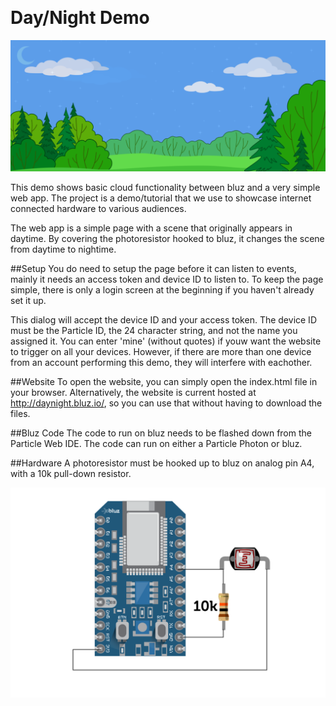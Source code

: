 <p align="center" >
<img src="http://bluz.io/static/img/logo.png" alt="" title="">
</p>

Day/Night Demo
==========

![alt tag](images/day_night.png)

This demo shows basic cloud functionality between bluz and a very simple web app. The project is a demo/tutorial that we use to showcase internet connected hardware to various audiences. 

The web app is a simple page with a scene that originally appears in daytime. By covering the photoresistor hooked to bluz, it changes the scene from daytime to nightime. 

##Setup
You do need to setup the page before it can listen to events, mainly it needs an access token and device ID to listen to. To keep the page simple, there is only a login screen at the beginning if you haven't already set it up.

This dialog will accept the device ID and your access token. The device ID must be the Particle ID, the 24 character string, and not the name you assigned it. You can enter 'mine' (without quotes) if youw want the website to trigger on all your devices. However, if there are more than one device from an account performing this demo, they will interfere with eachother.

##Website
To open the website, you can simply open the index.html file in your browser. Alternatively, the website is current hosted at http://daynight.bluz.io/, so you can use that without having to download the files.

##Bluz Code
The code to run on bluz needs to be flashed down from the Particle Web IDE. The code can run on either a Particle Photon or bluz.

##Hardware
A photoresistor must be hooked up to bluz on analog pin A4, with a 10k pull-down resistor.

![alt tag](images/schematic.png)


